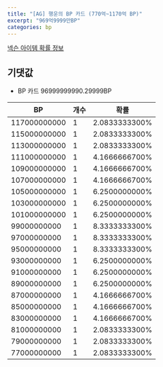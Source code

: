 ```yaml
---
title: "[AG] 행운의 BP 카드 (770억~1170억 BP)"
excerpt: "969억9999만BP"
categories: bp
---
```

[넥슨 아이템 확률 정보](http://iteminfo.nexon.com/probability/fo4?sn=7310)

## 기댓값
  - BP 카드 96999999990.29999BP

|BP|개수|확률|
|---|---|---|
|117000000000|1|2.0833333300%|
|115000000000|1|2.0833333300%|
|113000000000|1|2.0833333300%|
|111000000000|1|4.1666666700%|
|109000000000|1|4.1666666700%|
|107000000000|1|4.1666666700%|
|105000000000|1|6.2500000000%|
|103000000000|1|6.2500000000%|
|101000000000|1|6.2500000000%|
|99000000000|1|8.3333333300%|
|97000000000|1|8.3333333300%|
|95000000000|1|8.3333333300%|
|93000000000|1|6.2500000000%|
|91000000000|1|6.2500000000%|
|89000000000|1|6.2500000000%|
|87000000000|1|4.1666666700%|
|85000000000|1|4.1666666700%|
|83000000000|1|4.1666666700%|
|81000000000|1|2.0833333300%|
|79000000000|1|2.0833333300%|
|77000000000|1|2.0833333300%|
